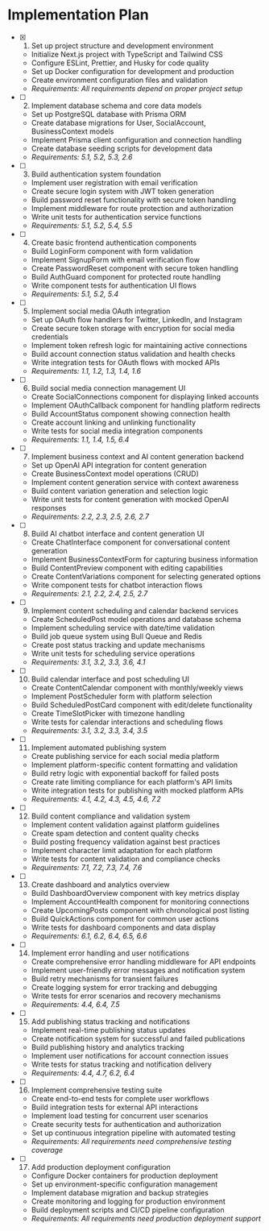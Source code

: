 # Implementation Plan

- [x] 1. Set up project structure and development environment



  - Initialize Next.js project with TypeScript and Tailwind CSS
  - Configure ESLint, Prettier, and Husky for code quality
  - Set up Docker configuration for development and production
  - Create environment configuration files and validation
  - _Requirements: All requirements depend on proper project setup_

- [ ] 2. Implement database schema and core data models
  - Set up PostgreSQL database with Prisma ORM
  - Create database migrations for User, SocialAccount, BusinessContext models
  - Implement Prisma client configuration and connection handling
  - Create database seeding scripts for development data
  - _Requirements: 5.1, 5.2, 5.3, 2.6_

- [ ] 3. Build authentication system foundation
  - Implement user registration with email verification
  - Create secure login system with JWT token generation
  - Build password reset functionality with secure token handling
  - Implement middleware for route protection and authorization
  - Write unit tests for authentication service functions
  - _Requirements: 5.1, 5.2, 5.4, 5.5_

- [ ] 4. Create basic frontend authentication components
  - Build LoginForm component with form validation
  - Implement SignupForm with email verification flow
  - Create PasswordReset component with secure token handling
  - Build AuthGuard component for protected route handling
  - Write component tests for authentication UI flows
  - _Requirements: 5.1, 5.2, 5.4_

- [ ] 5. Implement social media OAuth integration
  - Set up OAuth flow handlers for Twitter, LinkedIn, and Instagram
  - Create secure token storage with encryption for social media credentials
  - Implement token refresh logic for maintaining active connections
  - Build account connection status validation and health checks
  - Write integration tests for OAuth flows with mocked APIs
  - _Requirements: 1.1, 1.2, 1.3, 1.4, 1.6_

- [ ] 6. Build social media connection management UI
  - Create SocialConnections component for displaying linked accounts
  - Implement OAuthCallback component for handling platform redirects
  - Build AccountStatus component showing connection health
  - Create account linking and unlinking functionality
  - Write tests for social media integration components
  - _Requirements: 1.1, 1.4, 1.5, 6.4_

- [ ] 7. Implement business context and AI content generation backend
  - Set up OpenAI API integration for content generation
  - Create BusinessContext model operations (CRUD)
  - Implement content generation service with context awareness
  - Build content variation generation and selection logic
  - Write unit tests for content generation with mocked OpenAI responses
  - _Requirements: 2.2, 2.3, 2.5, 2.6, 2.7_

- [ ] 8. Build AI chatbot interface and content generation UI
  - Create ChatInterface component for conversational content generation
  - Implement BusinessContextForm for capturing business information
  - Build ContentPreview component with editing capabilities
  - Create ContentVariations component for selecting generated options
  - Write component tests for chatbot interaction flows
  - _Requirements: 2.1, 2.2, 2.4, 2.5, 2.7_

- [ ] 9. Implement content scheduling and calendar backend services
  - Create ScheduledPost model operations and database schema
  - Implement scheduling service with date/time validation
  - Build job queue system using Bull Queue and Redis
  - Create post status tracking and update mechanisms
  - Write unit tests for scheduling service operations
  - _Requirements: 3.1, 3.2, 3.3, 3.6, 4.1_

- [ ] 10. Build calendar interface and post scheduling UI
  - Create ContentCalendar component with monthly/weekly views
  - Implement PostScheduler form with platform selection
  - Build ScheduledPostCard component with edit/delete functionality
  - Create TimeSlotPicker with timezone handling
  - Write tests for calendar interactions and scheduling flows
  - _Requirements: 3.1, 3.2, 3.3, 3.4, 3.5_

- [ ] 11. Implement automated publishing system
  - Create publishing service for each social media platform
  - Implement platform-specific content formatting and validation
  - Build retry logic with exponential backoff for failed posts
  - Create rate limiting compliance for each platform's API limits
  - Write integration tests for publishing with mocked platform APIs
  - _Requirements: 4.1, 4.2, 4.3, 4.5, 4.6, 7.2_

- [ ] 12. Build content compliance and validation system
  - Implement content validation against platform guidelines
  - Create spam detection and content quality checks
  - Build posting frequency validation against best practices
  - Implement character limit adaptation for each platform
  - Write tests for content validation and compliance checks
  - _Requirements: 7.1, 7.2, 7.3, 7.4, 7.6_

- [ ] 13. Create dashboard and analytics overview
  - Build DashboardOverview component with key metrics display
  - Implement AccountHealth component for monitoring connections
  - Create UpcomingPosts component with chronological post listing
  - Build QuickActions component for common user actions
  - Write tests for dashboard components and data display
  - _Requirements: 6.1, 6.2, 6.4, 6.5, 6.6_

- [ ] 14. Implement error handling and user notifications
  - Create comprehensive error handling middleware for API endpoints
  - Implement user-friendly error messages and notification system
  - Build retry mechanisms for transient failures
  - Create logging system for error tracking and debugging
  - Write tests for error scenarios and recovery mechanisms
  - _Requirements: 4.4, 6.4, 7.5_

- [ ] 15. Add publishing status tracking and notifications
  - Implement real-time publishing status updates
  - Create notification system for successful and failed publications
  - Build publishing history and analytics tracking
  - Implement user notifications for account connection issues
  - Write tests for status tracking and notification delivery
  - _Requirements: 4.4, 4.7, 6.2, 6.4_

- [ ] 16. Implement comprehensive testing suite
  - Create end-to-end tests for complete user workflows
  - Build integration tests for external API interactions
  - Implement load testing for concurrent user scenarios
  - Create security tests for authentication and authorization
  - Set up continuous integration pipeline with automated testing
  - _Requirements: All requirements need comprehensive testing coverage_

- [ ] 17. Add production deployment configuration
  - Configure Docker containers for production deployment
  - Set up environment-specific configuration management
  - Implement database migration and backup strategies
  - Create monitoring and logging for production environment
  - Build deployment scripts and CI/CD pipeline configuration
  - _Requirements: All requirements need production deployment support_